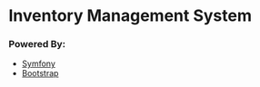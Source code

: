 # Inventory Management System
### Powered By:
- [Symfony](https://symfony.com/)
- [Bootstrap](https://getbootstrap.com/)
